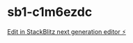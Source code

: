 # sb1-c1m6ezdc

[Edit in StackBlitz next generation editor ⚡️](https://stackblitz.com/~/github.com/PedroHenriqueSimao/sb1-c1m6ezdc)